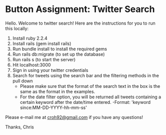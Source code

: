 # Button Assignment: Twitter Search

Hello. Welcome to twitter search! Here are the instructions for you to run this locally:

1. Install ruby 2.2.4
2. Install rails (gem install rails)
3. Run bundle install to install the required gems
4. Run rails db:migrate (to set up the database)
5. Run rails s (to start the server)
6. Hit localhost:3000
7. Sign in using your twitter credentials
8. Search for tweets using the search bar and the filtering methods in the pull down
	- Please make sure that the format of the search text in the box is the same as the format in the examples.
	- For the date filter option, you will be returned all tweets containing a certain keyword after the date/time entered.
		-Format: 'keyword since:MM-DD-YYYY-hh-mm-ss' 

Please e-mail me at croh92@gmail.com if you have any questions!

Thanks,
Chris

